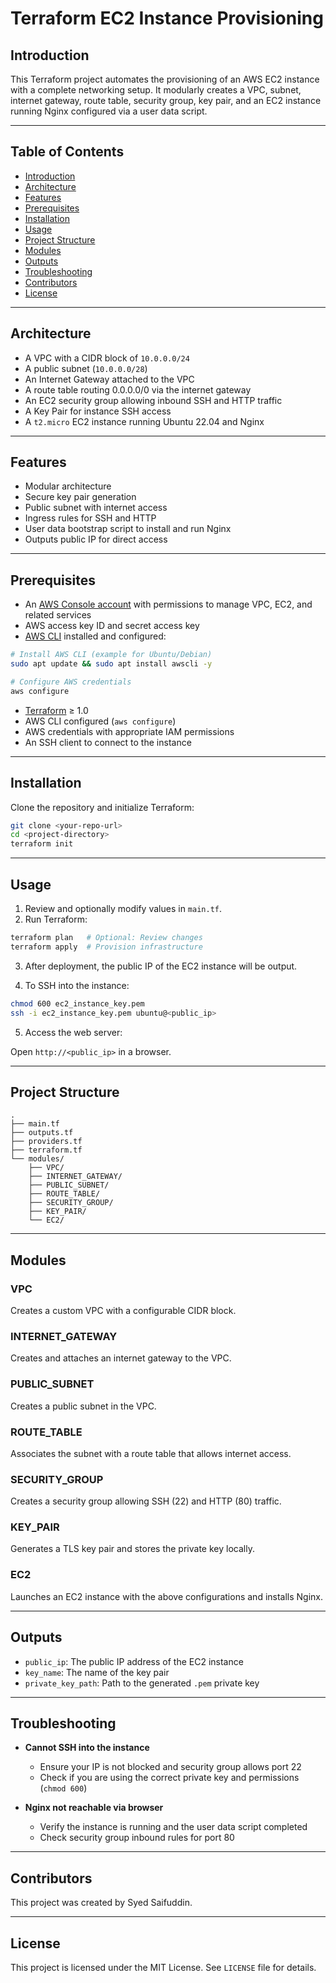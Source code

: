 
# Terraform EC2 Instance Provisioning

## Introduction

This Terraform project automates the provisioning of an AWS EC2 instance with a complete networking setup. It modularly creates a VPC, subnet, internet gateway, route table, security group, key pair, and an EC2 instance running Nginx configured via a user data script.

---

## Table of Contents

- [Introduction](#introduction)
- [Architecture](#architecture)
- [Features](#features)
- [Prerequisites](#prerequisites)
- [Installation](#installation)
- [Usage](#usage)
- [Project Structure](#project-structure)
- [Modules](#modules)
- [Outputs](#outputs)
- [Troubleshooting](#troubleshooting)
- [Contributors](#contributors)
- [License](#license)

---

## Architecture

- A VPC with a CIDR block of `10.0.0.0/24`
- A public subnet (`10.0.0.0/28`)
- An Internet Gateway attached to the VPC
- A route table routing 0.0.0.0/0 via the internet gateway
- An EC2 security group allowing inbound SSH and HTTP traffic
- A Key Pair for instance SSH access
- A `t2.micro` EC2 instance running Ubuntu 22.04 and Nginx

---

## Features

- Modular architecture
- Secure key pair generation
- Public subnet with internet access
- Ingress rules for SSH and HTTP
- User data bootstrap script to install and run Nginx
- Outputs public IP for direct access

---

## Prerequisites

- An [AWS Console account](https://aws.amazon.com/console/) with permissions to manage VPC, EC2, and related services
- AWS access key ID and secret access key
- [AWS CLI](https://docs.aws.amazon.com/cli/latest/userguide/install-cliv2.html) installed and configured:

```bash
# Install AWS CLI (example for Ubuntu/Debian)
sudo apt update && sudo apt install awscli -y

# Configure AWS credentials
aws configure
```


- [Terraform](https://www.terraform.io/downloads.html) ≥ 1.0
- AWS CLI configured (`aws configure`)
- AWS credentials with appropriate IAM permissions
- An SSH client to connect to the instance

---

## Installation

Clone the repository and initialize Terraform:

```bash
git clone <your-repo-url>
cd <project-directory>
terraform init
```

---

## Usage

1. Review and optionally modify values in `main.tf`.
2. Run Terraform:

```bash
terraform plan   # Optional: Review changes
terraform apply  # Provision infrastructure
```

3. After deployment, the public IP of the EC2 instance will be output.

4. To SSH into the instance:

```bash
chmod 600 ec2_instance_key.pem
ssh -i ec2_instance_key.pem ubuntu@<public_ip>
```

5. Access the web server:

Open `http://<public_ip>` in a browser.

---

## Project Structure

```
.
├── main.tf
├── outputs.tf
├── providers.tf
├── terraform.tf
└── modules/
    ├── VPC/
    ├── INTERNET_GATEWAY/
    ├── PUBLIC_SUBNET/
    ├── ROUTE_TABLE/
    ├── SECURITY_GROUP/
    ├── KEY_PAIR/
    └── EC2/
```

---

## Modules

### VPC
Creates a custom VPC with a configurable CIDR block.

### INTERNET_GATEWAY
Creates and attaches an internet gateway to the VPC.

### PUBLIC_SUBNET
Creates a public subnet in the VPC.

### ROUTE_TABLE
Associates the subnet with a route table that allows internet access.

### SECURITY_GROUP
Creates a security group allowing SSH (22) and HTTP (80) traffic.

### KEY_PAIR
Generates a TLS key pair and stores the private key locally.

### EC2
Launches an EC2 instance with the above configurations and installs Nginx.

---

## Outputs

- `public_ip`: The public IP address of the EC2 instance
- `key_name`: The name of the key pair
- `private_key_path`: Path to the generated `.pem` private key

---

## Troubleshooting

- **Cannot SSH into the instance**
  - Ensure your IP is not blocked and security group allows port 22
  - Check if you are using the correct private key and permissions (`chmod 600`)

- **Nginx not reachable via browser**
  - Verify the instance is running and the user data script completed
  - Check security group inbound rules for port 80

---

## Contributors

This project was created by Syed Saifuddin.

---

## License

This project is licensed under the MIT License. See `LICENSE` file for details.
